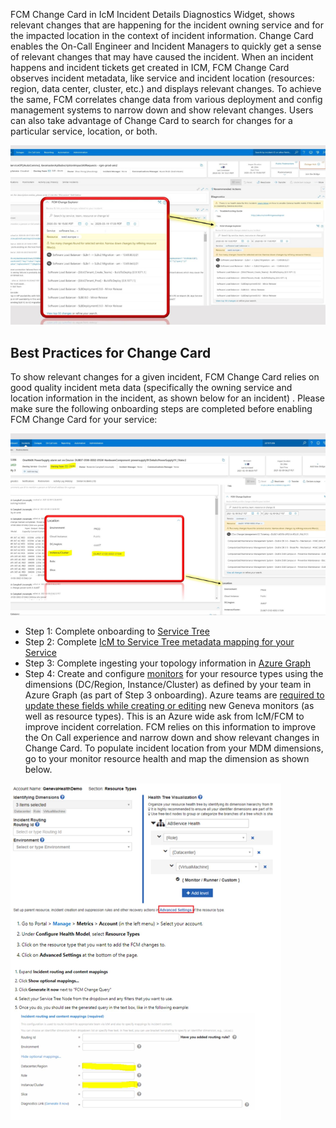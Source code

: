 FCM Change Card in IcM Incident Details Diagnostics Widget, shows relevant changes that are happening for the incident owning service and for the impacted location in the context of incident information. Change Card enables the On-Call Engineer and Incident Managers to quickly get a sense of relevant changes that may have caused the incident. When an incident happens and incident tickets get created in ICM, FCM Change Card observes incident metadata, like service and incident location (resources: region, data center, cluster, etc.) and displays relevant changes. To achieve the same, FCM correlates change data from various deployment and config management systems to narrow down and show relevant changes. Users can also take advantage of Change Card to search for changes for a particular service, location, or both.

![alt text](media/CC_01.png)

## Best Practices for Change Card
To show relevant changes for a given incident, FCM Change Card relies on good quality incident meta data (specifically the owning service and location information in the incident, as shown below for an incident) . Please make sure the following onboarding steps are completed before enabling FCM Change Card for your service:

![alt text](media/CC_02.png)

- Step 1: Complete onboarding to [Service Tree](https://gadocs.msftcloudes.com/Service%20Tree/Products/Modelling.html)
- Step 2: Complete [IcM to Service Tree metadata mapping for your Service](https://icmdocs.azurewebsites.net/administration/manageServices/servicetreeIntegration.html)
- Step 3: Complete ingesting your topology information in [Azure Graph](https://azuregraph-preview.msftcloudes.com/)
- Step 4: Create and configure [monitors](https://genevamondocs.azurewebsites.net/alerts/AuthorAMonitor/MonitorsV2.html) for your resource types using the dimensions (DC/Region, Instance/Cluster) as defined by your team in Azure Graph (as part of Step 3 onboarding). Azure teams are [required to update these fields while creating or editing](https://genevamondocs.azurewebsites.net/whatsnew/newsletter/november2020/HealthRegion.html) new Geneva monitors (as well as resource types). This is an Azure wide ask from IcM/FCM to improve incident correlation. FCM relies on this information to improve the On Call experience and narrow down and show relevant changes in Change Card. To populate incident location from your MDM dimensions, go to your monitor resource health and map the dimension as shown below.

![alt text](media/CC_03.png)

<!-- 
## How Change Card Works
Change Card displays the top 5 most relevant changes for the applied search criteria. Take advantage of the search functionality to change, update or apply additional condition for better search results. See next section for Search experience by ChangeID, Service Name and Resource.
![alt text](media/CC_04.png)

Whenever there are too many changes to show, Users can see the available top 50 changes in change card by selecting “View top 50 changes” to scroll down further or narrow down the changes by refining their search criteria as shown in the next section.

![alt text](media/CC_05.png)
![alt text](media/CC_06.png)

## Search Experience
Change Card search functionality allows on-call engineers to search for changes across various levels of infrastructure and to scope their search from a broad search, such as all changes in service, a region, down to changes for a specific device and even search for specific change by using Change ID.

Example: Narrowing down from a region (Europe North) to a specific cluster (dub07prdapp)

![alt text](media/CC_07.png)

Once you select from the available options shown in the drop-down list, then that selection will be applied to the search criteria.

![alt text](media/CC_08.png)

## Search for ChangeID, Service Name and Resource:

### Service Name
Use Service Name if you want to see all changes for your service based on key words such as Service Tree Name, subscription, etc. If your services are not in a ServiceTree then this search will not work.

![alt text](media/CC_09.png)

### Resource
The search result will be categorized by common resource types such as region, data center or cluster. The best way to search is starting off with a larger scope like region; and then drilling down to the inner scope to arrive at a smaller scope. This will enable you to end up with a smaller list of changes to look for. However, if you know the exact impacted area or the specific impacted resource for the incident, then you can directly search with that resource ID.

![alt text](media/CC_10.png)

**Supported Resources**

| Resource |
|:-------|
| DCCode |   
| DCName |   
| LocationType |   
| Cluster |   
| ClusterType |   
| NetworkDevice |   
| NgsDeviceType |   
| AzureDeviceType |   
| NetworkDeploymentType |   
| NetworkDeviceVendor |
| Region |
| GeoName |

### Change ID
You can search for specific change by ChangeID and search result will desplay the exact change found in FCM.

![ADD IMAGE]

### Free Text
For cases when a particular resource is not found in FCM or when the service name is not matching with the one in ServiceTree, engineers can use the free text search criteria as shown below.

![alt text](media/CC_11.png)
![alt text](media/CC_12.png)

### How to access the detailed change information and link the change using Change Card
To further understand the nature of the changes surfaced by Change Card for a given incident, users can navigate from the deep link on the title to the change record (as shown in the examples below).

Example Navigating from the change title to the RTO record for a change that was made using AzDeployer.

![alt text](media/CC_13.png)
![alt text](media/CC_14.png)

Also, can use the link in the details to access in the change records in deployment system that rolling.

![alt text](media/CC_15.png)

Link the culprit change clicking in the 'Link Change' in the change details. This linked culprit change presents the change that caused the incident confirmed by on-call engineers. By linking the culprit change help for other on-call engineer to easy finding the change information. FCM team receives the signal and work further improve algorithm for finding the most relevant changes.

![alt text](media/CC_16.png)

### Troubleshooting Changes not Found

If FCM is not able to locate any changes for given criteria, the on-call engineer can narrow down the relevant change result using embedded new search experience in change card:

Specify the Instance/Cluster to see more relevant changes The deployment or configuration changes are not in FCM The IcM Service to Service Tree Service Name mapping is incorrect

![alt text](media/CC_17.png)

Request Assistance from FCM team deeplink provides the ability for a service DRI to request assistance/engage with FCM DRI from within the Change Card if:

A service DRI concludes the current incident is change related and cannot find relevant changes in the change card after using the search functionality. Any of the intended change card functionality is not working as intended for the service.

![alt text](media/CC_18.png)
In addition, you can flag the incident with Azure incident Managers (if available) so that the use case can be clearly investigated post mitigation. Alternatively, “Requesting Assistance” from FCM team deeplink provides the ability for a service DRI to request assistance/engage with FCM DRI from within the Change Card. -->